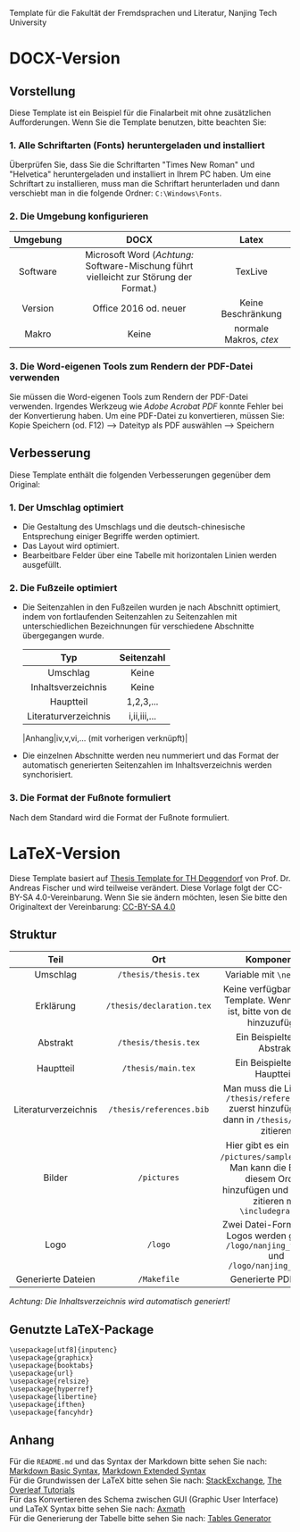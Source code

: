 Template für die Fakultät der Fremdsprachen und Literatur, Nanjing Tech University
# DOCX-Version
## Vorstellung
Diese Template ist ein Beispiel für die Finalarbeit mit ohne zusätzlichen Aufforderungen. Wenn Sie die Template benutzen, bitte beachten Sie:
### 1. Alle Schriftarten (Fonts) heruntergeladen und installiert
Überprüfen Sie, dass Sie die Schriftarten "Times New Roman" und "Helvetica" heruntergeladen und installiert in Ihrem PC haben. Um eine Schriftart zu installieren, muss man die Schriftart herunterladen und dann verschiebt man in die folgende Ordner: `C:\Windows\Fonts`.
### 2. Die Umgebung konfigurieren
|Umgebung|DOCX|Latex|
|:-----:|:------:|:--------:|
|Software|Microsoft Word (*Achtung:* Software-Mischung führt vielleicht zur Störung der Format.)|TexLive|
|Version|Office 2016 od. neuer|Keine Beschränkung|
|Makro|Keine|normale Makros, *ctex*|
### 3. Die Word-eigenen Tools zum Rendern der PDF-Datei verwenden
Sie müssen die Word-eigenen Tools zum Rendern der PDF-Datei verwenden. Irgendes Werkzeug wie *Adobe Acrobat PDF* konnte Fehler bei der Konvertierung haben. Um eine PDF-Datei zu konvertieren, müssen Sie: Kopie Speichern (od. F12) --> Dateityp als PDF auswählen --> Speichern
## Verbesserung
Diese Template enthält die folgenden Verbesserungen gegenüber dem Original:
### 1. Der Umschlag optimiert
* Die Gestaltung des Umschlags und die deutsch-chinesische Entsprechung einiger Begriffe werden optimiert.
* Das Layout wird optimiert.
* Bearbeitbare Felder über eine Tabelle mit horizontalen Linien werden ausgefüllt.
### 2. Die Fußzeile optimiert
* Die Seitenzahlen in den Fußzeilen wurden je nach Abschnitt optimiert, indem von fortlaufenden Seitenzahlen zu Seitenzahlen mit unterschiedlichen Bezeichnungen für verschiedene Abschnitte übergegangen wurde.

  |Typ|Seitenzahl|
  |:-----:|:------:|
  |Umschlag|Keine|
  |Inhaltsverzeichnis|Keine|
  |Hauptteil|1,2,3,... |
  |Literaturverzeichnis|i,ii,iii,... |

  |Anhang|iv,v,vi,... (mit vorherigen verknüpft)|

* Die einzelnen Abschnitte werden neu nummeriert und das Format der automatisch generierten Seitenzahlen im Inhaltsverzeichnis werden synchorisiert.
### 3. Die Format der Fußnote formuliert
Nach dem Standard wird die Format der Fußnote formuliert.

# LaTeX-Version
Diese Template basiert auf [Thesis Template for TH Deggendorf](https://www.overleaf.com/latex/templates/thesis-template-for-th-deggendorf/nwnndpxfttrb) von Prof. Dr. Andreas Fischer  und wird teilweise verändert. Diese Vorlage folgt der CC-BY-SA 4.0-Vereinbarung. Wenn Sie sie ändern möchten, lesen Sie bitte den Originaltext der Vereinbarung: [CC-BY-SA 4.0](https://creativecommons.org/licenses/by/4.0/deed.en)
## Struktur
|Teil|Ort|Komponenten|
|:-----:|:------:|:--------:|
|Umschlag|`/thesis/thesis.tex`|Variable mit `\newcommand`|
|Erklärung|`/thesis/declaration.tex`|Keine verfügbar in dieser Template. Wenn es nötig ist, bitte von der [Quelle](https://www.overleaf.com/latex/templates/thesis-template-for-th-deggendorf/nwnndpxfttrb) hinzuzufügen|
|Abstrakt|`/thesis/thesis.tex`|Ein Beispieltext der Abstrakt|
|Hauptteil|`/thesis/main.tex`|Ein Beispieltext des Hauptteils|
|Literaturverzeichnis|`/thesis/references.bib`|Man muss die Literatur in `/thesis/references.bib` zuerst hinzufügen und dann in `/thesis/main.tex` zitieren|
|Bilder|`/pictures`|Hier gibt es ein Beispiel: `/pictures/sample_pic.png`. Man kann die Bilder in diesem Ordner hinzufügen und im Artikel zitieren mit `\includegraphics`|
|Logo|`/logo`|Zwei Datei-Formaten des Logos werden geboten: `/logo/nanjing_tech.svg` und `/logo/nanjing_tech.ai`|
|Generierte Dateien|`/Makefile`|Generierte PDF-Datei|

*Achtung: Die Inhaltsverzeichnis wird automatisch generiert!*
## Genutzte LaTeX-Package
```
\usepackage[utf8]{inputenc}
\usepackage{graphicx}
\usepackage{booktabs}
\usepackage{url}
\usepackage{relsize}
\usepackage{hyperref}
\usepackage{libertine}
\usepackage{ifthen}
\usepackage{fancyhdr}
```
## Anhang
Für die `README.md` und das Syntax der Markdown bitte sehen Sie nach: [Markdown Basic Syntax](https://markdown.com.cn/basic-syntax/), [Markdown Extended Syntax](https://markdown.com.cn/extended-syntax/) <br>
Für die Grundwissen der LaTeX bitte sehen Sie nach: [StackExchange](https://tex.stackexchange.com/), [The Overleaf Tutorials](https://www.overleaf.com/learn) <br>
Für das Konvertieren des Schema zwischen GUI (Graphic User Interface) und LaTeX Syntax bitte sehen Sie nach: [Axmath](https://github.com/loongmxbt/AxMath) <br>
Für die Generierung der Tabelle bitte sehen Sie nach: [Tables Generator](https://www.tablesgenerator.com/) <br>
